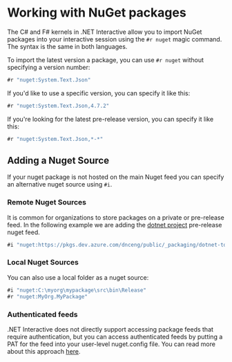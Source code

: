 # Working with NuGet packages

The C# and F# kernels in .NET Interactive allow you to import NuGet packages into your interactive session using the `#r nuget` magic command. The syntax is the same in both languages.

To import the latest version a package, you can use `#r nuget` without specifying a version number:

```csharp
#r "nuget:System.Text.Json"
```

If you'd like to use a specific version, you can specify it like this:

```csharp
#r "nuget:System.Text.Json,4.7.2"
```

If you're looking for the latest pre-release version, you can specify it like this:

```csharp
#r "nuget:System.Text.Json,*-*"
```

## Adding a Nuget Source

If your nuget package is not hosted on the main Nuget feed you can specify an alternative nuget source using `#i`. 

### Remote Nuget Sources

It is common for organizations to store packages on a private or pre-release feed. In the following example we are adding the [dotnet project](https://github.com/dotnet) pre-release nuget feed.

```csharp
#i "nuget:https://pkgs.dev.azure.com/dnceng/public/_packaging/dotnet-tools/nuget/v3/index.json"
```

### Local Nuget Sources

You can also use a local folder as a nuget source:

```csharp
#i "nuget:C:\myorg\mypackage\src\bin\Release"
#r "nuget:MyOrg.MyPackage"
```

### Authenticated feeds

.NET Interactive does not directly support accessing package feeds that require authentication, but you can access authenticated feeds by putting a PAT for the feed into your user-level nuget.config file. You can read more about this approach [here](https://learn.microsoft.com/en-us/azure/devops/artifacts/nuget/nuget-exe?view=azure-devops). 
